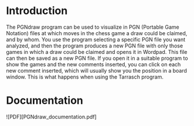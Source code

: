 # Introduction

The PGNdraw program can be used to visualize in PGN (Portable Game Notation) files at which moves in the chess game a draw could be claimed, and by whom. You use the program selecting a specific PGN file you want analyzed, and then the program produces a new PGN file with only those games in which a draw could be claimed and opens it in Wordpad. This file can then be saved as a new PGN file. If you open it in a suitable program to show the games and the new comments inserted, you can click on each new comment inserted, which will usually show you the position in a board window. This is what happens when using the Tarrasch program.

# Documentation
![PDF][PGNdraw_documentation.pdf]
